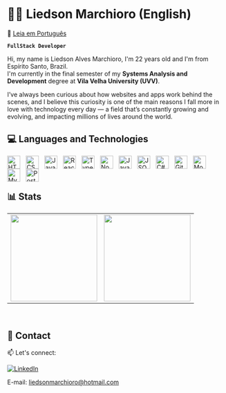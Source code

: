 # 🧑‍💻 Liedson Marchioro (English)

📄 [Leia em Português](./README.md)

**`FullStack Developer`**

Hi, my name is Liedson Alves Marchioro, I'm 22 years old and I'm from Espírito Santo, Brazil.  
I'm currently in the final semester of my **Systems Analysis and Development** degree at **Vila Velha University (UVV)**.

I’ve always been curious about how websites and apps work behind the scenes, and I believe this curiosity is one of the main reasons I fall more in love with technology every day — a field that’s constantly growing and evolving, and impacting millions of lives around the world.
</br>

## 💻 Languages and Technologies

<img 
    align="left"
    alt="HTML"
    title="HTML"
    width="30px"
    style="padding-right: 10px;"
    src="https://cdn.jsdelivr.net/gh/devicons/devicon@latest/icons/html5/html5-original.svg" 
/>

<img 
    align="left"
    alt="CSS"
    title="CSS"
    width="30px"
    style="padding-right: 10px;"
    src="https://cdn.jsdelivr.net/gh/devicons/devicon@latest/icons/css3/css3-original.svg" 
/>

<img 
    align="left"
    alt="JavaScript"
    title="JavaScript"
    width="30px"
    style="padding-right: 10px;"
    src="https://cdn.jsdelivr.net/gh/devicons/devicon@latest/icons/javascript/javascript-original.svg" 
/>

<img 
    align="left"
    alt="React"
    title="React"
    width="30px"
    style="padding-right: 10px;"
    src="https://cdn.jsdelivr.net/gh/devicons/devicon@latest/icons/react/react-original.svg" 
/>

<img 
    align="left"
    alt="TypeScript"
    title="TypeScript"
    width="30px"
    style="padding-right: 10px;"
    src="https://cdn.jsdelivr.net/gh/devicons/devicon@latest/icons/typescript/typescript-original.svg" 
/>

<img 
    align="left"
    alt="Node"
    title="Node"
    width="30px"
    style="padding-right: 10px;"
    src="https://cdn.jsdelivr.net/gh/devicons/devicon@latest/icons/nodejs/nodejs-original.svg" 
/>

<img 
    align="left"
    alt="Java"
    title="Java"
    width="30px"
    style="padding-right: 10px;"    
    src="https://cdn.jsdelivr.net/gh/devicons/devicon@latest/icons/java/java-original.svg" 
/>

<img 
    align="left"
    alt="JSON"
    title="JSON"
    width="30px"
    style="padding-right: 10px;"
    src="https://cdn.jsdelivr.net/gh/devicons/devicon@latest/icons/json/json-original.svg" 
/>

<img 
    align="left"
    alt="C#"
    title="C#"
    width="30px"
    style="padding-right: 10px;"
    src="https://cdn.jsdelivr.net/gh/devicons/devicon@latest/icons/csharp/csharp-original.svg" 
/>

<img 
    align="left"
    alt="Git"
    title="Git"
    width="30px"
    style="padding-right: 10px;"
    src="https://cdn.jsdelivr.net/gh/devicons/devicon@latest/icons/git/git-original.svg" 
/>

<img 
    align="left"
    alt="MongoDB"
    title="MongoDB"
    width="30px"
    style="padding-right: 10px;"    
    src="https://cdn.jsdelivr.net/gh/devicons/devicon@latest/icons/mongodb/mongodb-original.svg" 
/>

<img 
    align="left"
    alt="MySQL"
    title="MySQL"
    width="30px"
    style="padding-right: 10px;" 
    src="https://cdn.jsdelivr.net/gh/devicons/devicon@latest/icons/mysql/mysql-original-wordmark.svg" 
/>

<img 
    align="left"
    alt="PostgreSQL"
    title="PostgreSQL"
    width="30px"
    style="padding-right: 10px;" 
    src="https://cdn.jsdelivr.net/gh/devicons/devicon@latest/icons/postgresql/postgresql-original.svg" 
/>

</br>

<br />
<br />

## 📊 Stats

<table>
  <tr>
    <td>
      <img src="https://github-readme-stats.vercel.app/api?username=liedsonlm7&show_icons=true&theme=tokyonight&include_all_commits=true&locale=pt-br" height="200"/>
    </td>
    <td>
      <img src="https://github-readme-stats.vercel.app/api/top-langs/?username=liedsonlm7&theme=tokyonight&layout=compact&custom_title=Tecnologias&langs_count=9" height="200"/>
    </td>
  </tr>
</table>

</br>


## 🤝 Contact

📫 Let's connect:

[![LinkedIn](https://img.shields.io/badge/LinkedIn-liedsonmarchioro-blue.svg?style=for-the-badge&logo=linkedin&logoColor=white)](https://www.linkedin.com/in/liedson-alves-marchioro-37b612286/)

E-mail: liedsonmarchioro@hotmail.com
